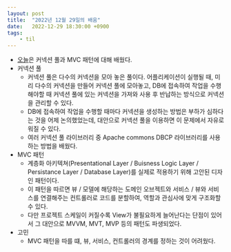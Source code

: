 ```yaml
---
layout: post
title:  "2022년 12월 29일의 배움"
date:   2022-12-29 18:30:00 +0900
tags:
    - til
---
```


- [오늘](https://github.com/0tak2/KOSAjava/tree/main/Notes/2022-12-29)은 커넥션 풀과 MVC 패턴에 대해 배웠다.
- 커넥션 풀
  - 커넥션 풀은 다수의 커넥션을 모아 놓은 풀이다. 어플리케이션이 실행될 때, 미리 다수의 커넥션을 만들어 커넥션 풀에 모아놓고, DB에 접속하여 작업을 수행해야할 때 커넥션 풀에 있는 커넥션을 가져와 사용 후 반납하는 방식으로 커넥션을 관리할 수 있다.
  - DB에 접속하여 작업을 수행할 때마다 커넥션을 생성하는 방법은 부하가 심하다는 것을 어제 논의했었는데, 대안으로 커넥션 풀을 이용하면 이 문제에서 자유로워질 수 있다.
  - 여러 커넥션 풀 라이브러리 중 Apache commons DBCP 라이브러리를 사용하는 방법을 배웠다.
- MVC 패턴
  - 계층화 아키텍쳐(Presentational Layer / Buisness Logic Layer / Persistance Layer / Database Layer)를 실제로 적용하기 위해 고안된 디자인 패턴이다.
  - 이 패턴을 따르면 뷰 / 모델에 해당하는 도메인 오브젝트와 서비스 / 뷰와 서비스를 연결해주는 컨트롤러로 코드를 분할하여, 역할과 관심사에 맞게 구조화할 수 있다. 
  - 다만 프로젝트 스케일이 커질수록 View가 불필요하게 늘어난다는 단점이 있어서 그 대안으로 MVVM, MVT, MVP 등의 패턴도 파생되었다.
- 고민
  - MVC 패턴을 따를 떄, 뷰, 서비스, 컨트롤러의 경계를 정하는 것이 어려웠다.
